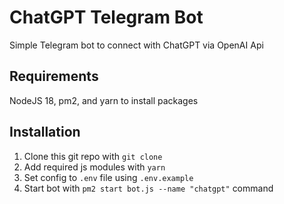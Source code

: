 # ChatGPT Telegram Bot

Simple Telegram bot to connect with ChatGPT via OpenAI Api

## Requirements
NodeJS 18, pm2, and yarn to install packages

## Installation
1. Clone this git repo with `git clone`
2. Add required js modules with `yarn`
3. Set config to `.env` file using `.env.example`
4. Start bot with `pm2 start bot.js --name "chatgpt"` command